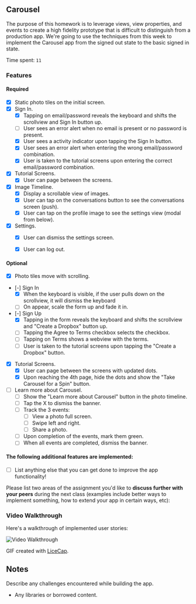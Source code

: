 ## Carousel

The purpose of this homework is to leverage views, view properties, and events to create a high fidelity prototype that is difficult to distinguish from a production app. We're going to use the techniques from this week to implement the Carousel app from the signed out state to the basic signed in state.

Time spent: `11`

### Features

#### Required

- [x] Static photo tiles on the initial screen.
- [x] Sign In.
  - [x] Tapping on email/password reveals the keyboard and shifts the scrollview and Sign In button up.
  - [ ] User sees an error alert when no email is present or no password is present.
  - [x] User sees a activity indicator upon tapping the Sign In button.
  - [x] User sees an error alert when entering the wrong email/password combination.
  - [x] User is taken to the tutorial screens upon entering the correct email/password combination.
- [x] Tutorial Screens.
  - [x] User can page between the screens.
- [x] Image Timeline.
  - [x] Display a scrollable view of images.
  - [x] User can tap on the conversations button to see the conversations screen (push).
  - [x] User can tap on the profile image to see the settings view (modal from below).
- [x] Settings.
  - [x] User can dismiss the settings screen.
  - [x] User can log out.



#### Optional

- [x] Photo tiles move with scrolling.
- [-] Sign In
  - [x] When the keyboard is visible, if the user pulls down on the scrollview, it will dismiss the keyboard
  - [ ] On appear, scale the form up and fade it in.
- [-] Sign Up
  - [x] Tapping in the form reveals the keyboard and shifts the scrollview and "Create a Dropbox" button up.
  - [ ] Tapping the Agree to Terms checkbox selects the checkbox.
  - [ ] Tapping on Terms shows a webview with the terms.
  - [ ] User is taken to the tutorial screens upon tapping the "Create a Dropbox" button.
- [x] Tutorial Screens.
  - [x] User can page between the screens with updated dots.
  - [x] Upon reaching the 4th page, hide the dots and show the "Take Carousel for a Spin" button.
- [ ] Learn more about Carousel.
  - [ ] Show the "Learn more about Carousel" button in the photo timeline.
  - [ ] Tap the X to dismiss the banner.
  - [ ] Track the 3 events:
    - [ ] View a photo full screen.
    - [ ] Swipe left and right.
    - [ ] Share a photo.
  - [ ] Upon completion of the events, mark them green.
  - [ ] When all events are completed, dismiss the banner.

#### The following **additional** features are implemented:

- [ ] List anything else that you can get done to improve the app functionality!

Please list two areas of the assignment you'd like to **discuss further with your peers** during the next class (examples include better ways to implement something, how to extend your app in certain ways, etc):

### Video Walkthrough 

Here's a walkthrough of implemented user stories:

<img src='http://i.imgur.com/link/to/your/gif/file.gif' title='Video Walkthrough' width='' alt='Video Walkthrough' />

GIF created with [LiceCap](http://www.cockos.com/licecap/).

## Notes

Describe any challenges encountered while building the app.

* Any libraries or borrowed content.
